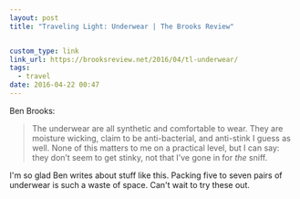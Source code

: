 ```yaml
---
layout: post
title: "Traveling Light: Underwear | The Brooks Review"


custom_type: link
link_url: https://brooksreview.net/2016/04/tl-underwear/
tags:
  - travel
date: 2016-04-22 00:47
---
```

Ben Brooks:

> The underwear are all synthetic and comfortable to wear. They are moisture wicking, claim to be anti-bacterial, and anti-stink I guess as well. None of this matters to me on a practical level, but I can say: they don’t seem to get stinky, not that I’ve gone in for *the* sniff.

I'm so glad Ben writes about stuff like this. Packing five to seven pairs of underwear is such a waste of space. Can't wait to try these out.
